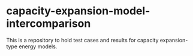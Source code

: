 # capacity-expansion-model-intercomparison

This is a repository to hold test cases and results for capacity expansion-type energy models.
